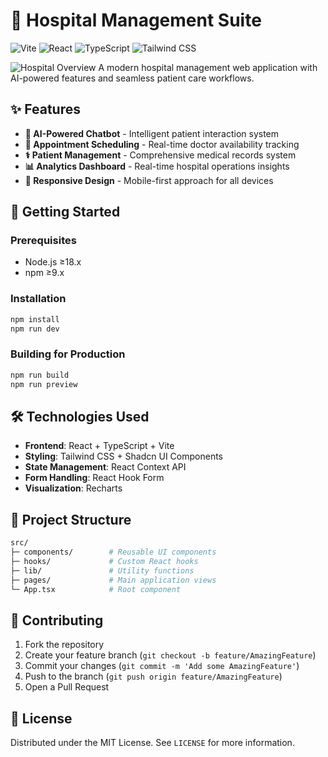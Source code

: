 # 🏥 Hospital Management Suite

![Vite](https://img.shields.io/badge/vite-%23646CFF.svg?style=for-the-badge&logo=vite&logoColor=white)
![React](https://img.shields.io/badge/react-%2320232a.svg?style=for-the-badge&logo=react&logoColor=%2361DAFB)
![TypeScript](https://img.shields.io/badge/typescript-%23007ACC.svg?style=for-the-badge&logo=typescript&logoColor=white)
![Tailwind CSS](https://img.shields.io/badge/tailwindcss-%2338B2AC.svg?style=for-the-badge&logo=tailwind-css&logoColor=white)

![Hospital Overview](/image.png)
A modern hospital management web application with AI-powered features and seamless patient care workflows.

## ✨ Features

- **🤖 AI-Powered Chatbot** - Intelligent patient interaction system
- **📅 Appointment Scheduling** - Real-time doctor availability tracking
- **⚕️ Patient Management** - Comprehensive medical records system
- **📊 Analytics Dashboard** - Real-time hospital operations insights
- **📱 Responsive Design** - Mobile-first approach for all devices

## 🚀 Getting Started

### Prerequisites
- Node.js ≥18.x
- npm ≥9.x

### Installation
```bash
npm install
npm run dev
```

### Building for Production
```bash
npm run build
npm run preview
```

## 🛠 Technologies Used

- **Frontend**: React + TypeScript + Vite
- **Styling**: Tailwind CSS + Shadcn UI Components
- **State Management**: React Context API
- **Form Handling**: React Hook Form
- **Visualization**: Recharts

## 📂 Project Structure

```bash
src/
├─ components/        # Reusable UI components
├─ hooks/             # Custom React hooks
├─ lib/               # Utility functions
├─ pages/             # Main application views
└─ App.tsx            # Root component
```

## 🤝 Contributing

1. Fork the repository
2. Create your feature branch (`git checkout -b feature/AmazingFeature`)
3. Commit your changes (`git commit -m 'Add some AmazingFeature'`)
4. Push to the branch (`git push origin feature/AmazingFeature`)
5. Open a Pull Request

## 📄 License

Distributed under the MIT License. See `LICENSE` for more information.